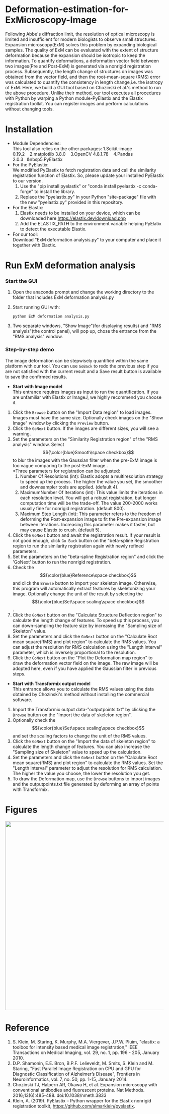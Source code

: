 # Deformation-estimation-for-ExMicroscopy-Image
Following Abbe's diffraction limit, the resolution of optical microscopy is limited and insufficient for modern biologists to observe small structures. Expansion microscopy(ExM) solves this problem by expanding biological samples. The quality of ExM can be evaluated with the extent of structure deformation because the expansion should be isotropic to keep the information. To quantify deformations, a deformation vector field between two images(Pre and Post-ExM) is generated via a nonrigid registration process. Subsequently, the length change of structures on images was obtained from the vector field, and then the root-mean-square (RMS) error was calculated to quantify the consistency in length change,i.e. the isotropy of ExM. Here, we build a GUI tool based on Chozinski et al.'s method to run the above procedure. Unlike their method, our tool executes all procedures with Python by warping a Python module-PyElastix and the Elastix registration toolkit. You can register images and perform calculations without changing tools.

# Installation
* Module Dependencies:  
This tool also relies on the other packages: 1.Scikit-image 0.19.2&nbsp;&nbsp;&nbsp;&nbsp;2.matplotlib 3.8.0&nbsp;&nbsp;&nbsp;&nbsp;3.OpenCV 4.8.1.78&nbsp;&nbsp;&nbsp;&nbsp;4.Pandas 2.0.3&nbsp;&nbsp;&nbsp;&nbsp5.PyElastix	  
* For the PyElastix:  
We modified PyElastix to fetch registration data and call the similarity registration function of Elastix. So, please update your installed PyElastix to our version.  
	1. Use the "pip install pyelastix" or "conda install pyelastix -c conda-forge" to install the library.          
	2. Replace the "pyelastix.py" in your Python "site-package" file with the new "pyelastix.py" provided in this repository.  
* For the Elastix:       
	1. Elastix needs to be installed on your device, which can be downloaded here https://elastix.dev/download.php        
	2. Add the ELASTIX_PATH to the environment variable helping PyElatix to detect the executable Elastix.
* For our tool:     
    Download "ExM deformation analysis.py" to your computer and place it together with Elaxtix.       

# Run ExM deformation analysis
### Start the GUI ###
1.  Open the anaconda prompt and change the working directory to the folder that includes ExM deformation analysis.py
2.  Start running GUI with:  

    	python ExM deformation analysis.py 

3.  Two separate windows, "Show Image"(for displaying results) and "RMS analysis"(the control panel), will pop up, chose the entrance from the "RMS analysis" window. 
### Step-by-step demo ###
The image deformation can be stepwisely quantified within the same platform with our tool. You can use `GoBack` to redo the previous step if you are not satisfied with the current result and a Save result  button is available to save the confirmed results.

* **Start with Image model**    
  This entrance requires images as input to run the quantification. If you are unfamiliar with Elastix or ImageJ, we highly recommend you choose it.
1. Click the `Browse` button on the "Import Data region" to load images. Images must have the same size. Optionally check images on the "Show Image" window by clicking the `Preview` button.
2. Click the `GoNext` button. If the images are different sizes, you will see a warning.
3. Set the parameters on the "Similarity Registration region" of the "RMS analysis" window. Select $${\color{blue}Smooth\space checkbox}$$ to blur the images with the Gaussian filter when the pre-ExM image is too vague comparing to the post-ExM image..  
   *Three parameters for registration can be adjusted:
   	1.  Number Of Resolutions (int): Elastix adopts a multiresolution strategy to speed up the process. The higher the value you set, the smoother and downsampler tools are applied. (default 4). 
   	2.  MaximumNumber Of Iterations (int): This value limits the iterations in each resolution level.  You will get a robust registration, but longer computation time will be the trade-off. The value 200-2000 works usually fine for nonrigid registration. (default 800).
   	3.  Maximum Step Length (int):  This parameter refers to the freedom of deforming the Post-expansion image to fit the Pre-expansion image between iterations. Increasing this parameter makes it faster, but may cause Elastix to crush. (default 5).
4.  Click the `GoNext` button and await the registration result. If your result is not good enough, click `Go Back` button on the "beta-spline Registration region to run the similarity registration again with newly refined parameters.
5.  Set the parameters on the "beta-spline Registration region" and click the 'GoNext' button to run the nonrigid registration.
6.  Check the $${\color{blue}Reference\space checkbox}$$ and click the `Browse` button to import your skeleton image. Otherwise, this program will automatically extract features by skeletonizing your image. Optionally change the unit of the result by selecting the $${\color{blue}Set\space scaling\space checkbox}$$.
7.  Click the `GoNext` button on the "Calculate Structure Deflection region" to calculate the length change of features. To speed up this process, you can down-sampling the feature size by increasing the "Sampling size of Skeleton" value.
8. Set the parameters and click the `GoNext` button on the "Calculate Root mean square(RMS) and plot region" to calculate the RMS values. You can adjust the resolution for RMS calculation using the "Length interval" parameter, which is inversely proportional to the resolution.
9.  Click the `GoNext` button on the "Plot the Deformation map region" to draw the deformation vector field on the image. The raw image will be adopted here, even if you have applied the Gaussian filter in previous steps.
* **Start with Transformix output model**  
  This entrance allows you to calculate the RMS values using the data obtained by Chozinski's method without installing the commercial software.  
1. Import the Transformix output data-"outputpoints.txt" by clicking the `Browse` button on the "Import the data of skeleton region".
2. Optionally check the $${\color{blue}Set\space scaling\space checkbox}$$ and set the scaling factors to change the unit of the RMS values.
3. Click the `GoNext` button on the "Import the data of skeleton region" to calculate the length change of features. You can also increase the "Sampling size of Skeleton" value to speed up the calculation.
4. Set the parameters and click the `GoNext` button on the "Calculate Root mean square(RMS) and plot region" to calculate the RMS values. Set the "Length interval" parameter to adjust the resolution for RMS calculation. The higher the value you choose, the lower the resolution you get.
5. To draw the Deformation map, use the `Browse` buttons to import images and the outputpoints.txt file generated by deforming an array of points with Transformix.
# Figures
<img src="https://github.com/user-attachments/assets/a5bc25e5-adea-45d9-82f4-bcbf03aae7e6" width="600" />

# Reference   
1. S. Klein, M. Staring, K. Murphy, M.A. Viergever, J.P.W. Pluim, "elastix: a toolbox for intensity based medical image registration," IEEE Transactions on Medical Imaging, vol. 29, no. 1, pp. 196 - 205, January 2010.
2. D.P. Shamonin, E.E. Bron, B.P.F. Lelieveldt, M. Smits, S. Klein and M. Staring, "Fast Parallel Image Registration on CPU and GPU for Diagnostic Classification of Alzheimer’s Disease", Frontiers in Neuroinformatics, vol. 7, no. 50, pp. 1-15, January 2014.
3. Chozinski TJ, Halpern AR, Okawa H, et al. Expansion microscopy with conventional antibodies and fluorescent proteins. Nat Methods. 2016;13(6):485-488. doi:10.1038/nmeth.3833
4. Klein, A. (2019). PyElastix – Python wrapper for the Elastix nonrigid registration toolkit, https://github.com/almarklein/pyelastix.
  


    






